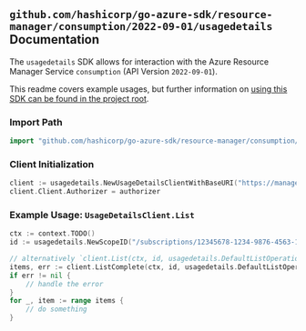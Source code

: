 
## `github.com/hashicorp/go-azure-sdk/resource-manager/consumption/2022-09-01/usagedetails` Documentation

The `usagedetails` SDK allows for interaction with the Azure Resource Manager Service `consumption` (API Version `2022-09-01`).

This readme covers example usages, but further information on [using this SDK can be found in the project root](https://github.com/hashicorp/go-azure-sdk/tree/main/docs).

### Import Path

```go
import "github.com/hashicorp/go-azure-sdk/resource-manager/consumption/2022-09-01/usagedetails"
```


### Client Initialization

```go
client := usagedetails.NewUsageDetailsClientWithBaseURI("https://management.azure.com")
client.Client.Authorizer = authorizer
```


### Example Usage: `UsageDetailsClient.List`

```go
ctx := context.TODO()
id := usagedetails.NewScopeID("/subscriptions/12345678-1234-9876-4563-123456789012/resourceGroups/some-resource-group")

// alternatively `client.List(ctx, id, usagedetails.DefaultListOperationOptions())` can be used to do batched pagination
items, err := client.ListComplete(ctx, id, usagedetails.DefaultListOperationOptions())
if err != nil {
	// handle the error
}
for _, item := range items {
	// do something
}
```
